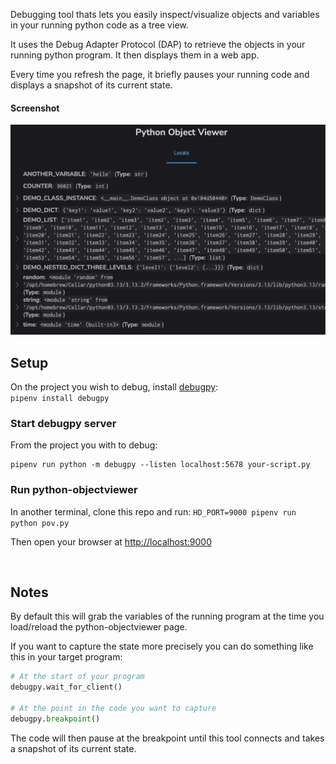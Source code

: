 Debugging tool thats lets you easily inspect/visualize objects and variables in your running python code as a tree view.  

It uses the Debug Adapter Protocol (DAP) to retrieve the objects in your running python program. It then displays them in a web app.  

Every time you refresh the page, it briefly pauses your running code and displays a snapshot of its current state.  



#### Screenshot
![Screenshot](screenshot.png)


## Setup
On the project you wish to debug, install [debugpy](https://github.com/microsoft/debugpy):  
`pipenv install debugpy`



### Start debugpy server
From the project you with to debug:
```
pipenv run python -m debugpy --listen localhost:5678 your-script.py
```

### Run python-objectviewer
In another terminal, clone this repo and run:
`HD_PORT=9000 pipenv run python pov.py`

Then open your browser at [http://localhost:9000](http://localhost:9000)

&nbsp; 

## Notes
By default this will grab the variables of the running program at the time you load/reload the python-objectviewer page.

If you want to capture the state more precisely you can do something like this in your target program:

```python
# At the start of your program
debugpy.wait_for_client()

# At the point in the code you want to capture
debugpy.breakpoint()
```

The code will then pause at the breakpoint until this tool connects and takes a snapshot of its current state. 